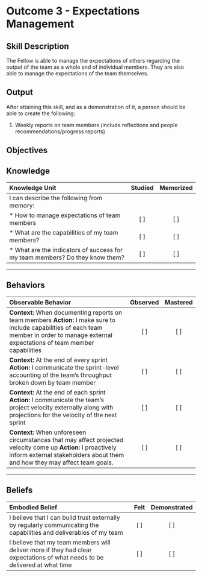 # Outcome 3 - Expectations Management

**Skill Description**
----------
The Fellow is able to manage the expectations of others regarding the output of the team as a whole and of individual members. They are also able to manage the expectations of the team themselves.

**Output**
----------
After attaining this skill, and as a demonstration of it, a person should be able to create the following:

1. Weekly reports on team members (include reflections and people recommendations/progress reports)


**Objectives**
----------
## **Knowledge**


| Knowledge Unit   |      Studied      | Memorized |
|:-------------|:------------------:|:--------:|
| I can describe the following from memory: | | |
| * How to manage expectations of team members | [ ] | [ ]  |
| * What are the capabilities of my team members?  | [ ] | [ ]  |
| * What are the indicators of success for my team members? Do they know them?  | [ ] | [ ]  |


----------


## **Behaviors**

| Observable Behavior   |      Observed      | Mastered |
|:-------------|:------------------:|:--------:|
| **Context:** When documenting reports on team members **Action:** I make sure to include capabilities of each team member in order to manage external expectations of team member capabilities | [ ] | [ ]  |
| **Context:** At the end of every sprint **Action:** I communicate the sprint-level accounting of the team’s throughput broken down by team member |   [ ]   |   [ ]  |
| **Context:** At the end of each sprint **Action:** I communicate the team’s project velocity externally along with projections for the velocity of the next sprint | [ ] |    [ ] |
| **Context:** When unforeseen circumstances that may affect projected velocity come up **Action:** I proactively inform external stakeholders about them and how they may affect team goals. | [ ] |    [ ] |


----------


## **Beliefs**


| Embodied Belief   |      Felt      | Demonstrated |
|:-------------|:------------------:|:--------:|
| I believe that I can build trust externally by regularly communicating the capabilities and deliverables of my team | [ ] | [ ]  |
| I believe that my team members will deliver more if they had clear expectations of what needs to be delivered at what time | [ ] | [ ]  |


